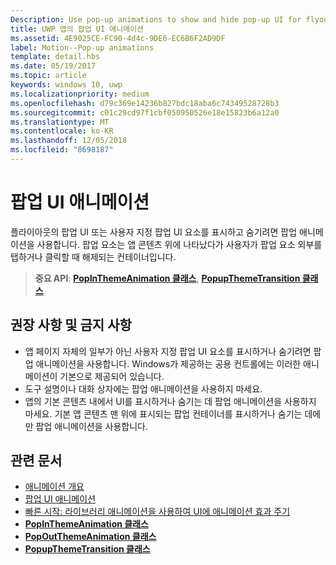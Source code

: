 ```yaml
---
Description: Use pop-up animations to show and hide pop-up UI for flyouts or custom pop-up UI elements. Pop-up elements are containers that appear over the app's content and are dismissed if the user taps or clicks outside of the pop-up element.
title: UWP 앱의 팝업 UI 애니메이션
ms.assetid: 4E9025CE-FC90-4d4c-9DE6-EC6B6F2AD9DF
label: Motion--Pop-up animations
template: detail.hbs
ms.date: 05/19/2017
ms.topic: article
keywords: windows 10, uwp
ms.localizationpriority: medium
ms.openlocfilehash: d79c369e14236b827bdc18aba6c74349528728b3
ms.sourcegitcommit: c01c29cd97f1cbf050950526e18e15823b6a12a0
ms.translationtype: MT
ms.contentlocale: ko-KR
ms.lasthandoff: 12/05/2018
ms.locfileid: "8698187"
---
```

# <a name="pop-up-ui-animations"></a>팝업 UI 애니메이션



플라이아웃의 팝업 UI 또는 사용자 지정 팝업 UI 요소를 표시하고 숨기려면 팝업 애니메이션을 사용합니다. 팝업 요소는 앱 콘텐츠 위에 나타났다가 사용자가 팝업 요소 외부를 탭하거나 클릭할 때 해제되는 컨테이너입니다.

> **중요 API**: [**PopInThemeAnimation 클래스**](https://msdn.microsoft.com/library/windows/apps/br210383), [**PopupThemeTransition 클래스**](https://msdn.microsoft.com/library/windows/apps/hh969172)


## <a name="dos-and-donts"></a>권장 사항 및 금지 사항


-   앱 페이지 자체의 일부가 아닌 사용자 지정 팝업 UI 요소를 표시하거나 숨기려면 팝업 애니메이션을 사용합니다. Windows가 제공하는 공용 컨트롤에는 이러한 애니메이션이 기본으로 제공되어 있습니다.
-   도구 설명이나 대화 상자에는 팝업 애니메이션을 사용하지 마세요.
-   앱의 기본 콘텐츠 내에서 UI를 표시하거나 숨기는 데 팝업 애니메이션을 사용하지 마세요. 기본 앱 콘텐츠 맨 위에 표시되는 팝업 컨테이너를 표시하거나 숨기는 데에만 팝업 애니메이션을 사용합니다.

## <a name="related-articles"></a>관련 문서

* [애니메이션 개요](https://msdn.microsoft.com/library/windows/apps/mt187350)
* [팝업 UI 애니메이션](https://msdn.microsoft.com/library/windows/apps/xaml/jj649433)
* [빠른 시작: 라이브러리 애니메이션을 사용하여 UI에 애니메이션 효과 주기](https://msdn.microsoft.com/library/windows/apps/xaml/hh452703)
* [**PopInThemeAnimation 클래스**](https://msdn.microsoft.com/library/windows/apps/br210383)
* [**PopOutThemeAnimation 클래스**](https://msdn.microsoft.com/library/windows/apps/br210391)
* [**PopupThemeTransition 클래스**](https://msdn.microsoft.com/library/windows/apps/hh969172)

 

 




